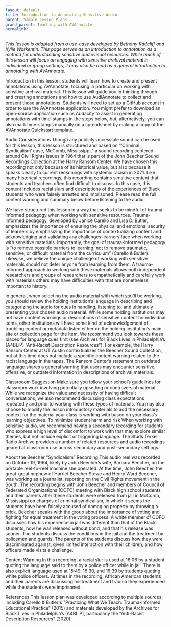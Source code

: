 ```yaml
---
layout: default
title: Introduction to Annotating Sensitive Audio
parent: Sample Lesson Plans
grand_parent: Teaching with AVAnnotate
permalink: 
---
```


_This lesson is adapted from a use-case developed by Bethany Radcliff and Kylie Warkentin. This page serves as an introduction to annotation as a method for understanding sensitive audiovisual resources. While much of this lesson will focus on engaging with sensitive archival material in individual or group settings, it may also be read as a general introduction to annotating with AVAnnotate._

Introduction
In this lesson, students will learn how to create and present annotations using AVAnnotate, focusing in particular on working with sensitive archival material. This lesson will guide you in thinking through and creating annotations and how to use AudiAnnotate to collect and present those annotations. Students will need to set up a GitHub account in order to use the AVAnnotate application. You might prefer to download an open-source application such as Audacity to assist in generating annotations with time-stamps in the steps below, but, alternatively, you can also mark time-stamps manually on a spreadsheet by making a copy of the [AVAnnotate Quickstart template](https://av-annotate.org/how-to-use/). 

Audio Considerations
Though any publicly-accessible sound can be used for this lesson, this lesson is structured and based on “‘Criminal Syndicalism’ case, McComb, Mississippi,” a sound recording centered around Civil Rights issues in 1964 that is part of the John Beecher Sound Recordings Collection at the Harry Ransom Center. We have chosen this recording not only because of its historical value, but also because it speaks clearly to current reckonings with systemic racism in 2021. Like many historical recordings, this recording contains sensitive content that students and teachers often find difficult to discuss. In this case, this content includes racial slurs and descriptions of the experiences of Black students who were falsely arrested and imprisoned. Please read the full content warning and summary below before listening to the audio.

We have structured this lesson in a way that seeks to be mindful of trauma-informed pedagogy when working with sensitive resources. Trauma-informed pedagogy, developed by Janice Carello and Lisa D. Butler, emphasizes the importance of ensuring the physical and emotional security of learners by emphasizing the importance of contextualizing content and acknowledging and validating any challenges learners face when working with sensitive materials. Importantly, the goal of trauma-informed pedagogy is “to remove possible barriers to learning, not to remove traumatic, sensitive, or difficult material from the curriculum” (Carello & Butler). Likewise, we believe the unique challenge of working with sensitive materials should not deter anyone from learning from them. A trauma-informed approach to working with these materials allows both independent researchers and groups of researchers to empathetically and carefully work with materials others may have difficulties with that are nonetheless important to history.

In general, when selecting the audio material with which you’ll be working, you should review the holding institution’s language in describing and categorizing the audio for cues in handling, listening to, and ultimately presenting your chosen audio material. While some holding institutions may not have content warnings or descriptions of sensitive content for individual items, other institutions will have some kind of acknowledgement of troubling content or metadata listed either on the holding institution’s main site or collection page for the item. We recommend you look towards these places for language cues first (see Archives for Black Lives in Philadelphia’s (A4BLiP) “Anti-Racist Description Resources”). For example, the Harry Ransom Center at UT Austin contextualizes the Beecher Sound Collection, but at this time does not include a specific content warning related to the racist language in the tapes. The Ransom Center’s statement on outdated language shares a general warning that users may encounter sensitive, offensive, or outdated information in descriptions of archival materials.

Classrooom Suggestion
Make sure you follow your school’s guidelines for classroom work involving potentially upsetting or controversial material. While we recognize the value and necessity of having difficult conversations, we also recommend discussing class expectations repeatedly and prior to working with these types of materials. You may also choose to modify the lesson introductory materials to add the necessary context for the material your class is working with based on your class’s learning objectives. To minimize student harm and risk When working with sensitive audio, we recommend having a secondary recording for students who express a high level of discomfort to work with that may explore similar themes, but not include explicit or triggering language. The Studs Terkel Radio Archive provides a number of related resources and audio recordings geared at classroom use across secondary and post-secondary settings. 

About the Beecher “Syndicalism” Recording
This audio reel was recorded on October 19, 1964, likely by John Beecher’s wife, Barbara Beecher, on the portable reel-to-reel machine she operated. At the time, John Beecher, the great-great nephew of Harriet Beecher Stowe and Henry Ward Beecher, was working as a journalist, reporting on the Civil Rights movement in the South. The recording begins with John Beecher and members of Council of Federated Organizations (COFO) meeting with Black high school students and their parents after these students were released from jail in McComb, Mississippi on charges of criminal syndicalism, in which it seems the students have been falsely accused of damaging property by throwing a brick. Beecher speaks with the group about the importance of voting and fighting for equal treatment in the voting process. A white member of COFO discusses how his experience in jail was different than that of the Black students, how he was released without bond, and that his release was sooner. The students discuss the conditions in the jail and the treatment by policemen and guards. The parents of the students discuss how they were discriminated against, given limited interaction with their children, and how officers made visits a challenge.

Content Warning
In this recording, a racial slur is used at 16:06 by a student quoting the language said to them by a police officer while in jail. There is also explicit language used at 15:49, 16:30, and 16:39 by students quoting white police officers. At times in the recording, African American students and their parents are discussing mistreatment and trauma they experienced while the students were imprisoned.

References
This lesson plan was developed according to multiple sources, including Carello & Butler's "Practicing What We Teach: Trauma-informed Educational Practice" (2015) and materials developed by the Archives for Black Lives in Philadelphia’s (A4BLiP), particularly the “Anti-Racist Description Resources” (2020). 
